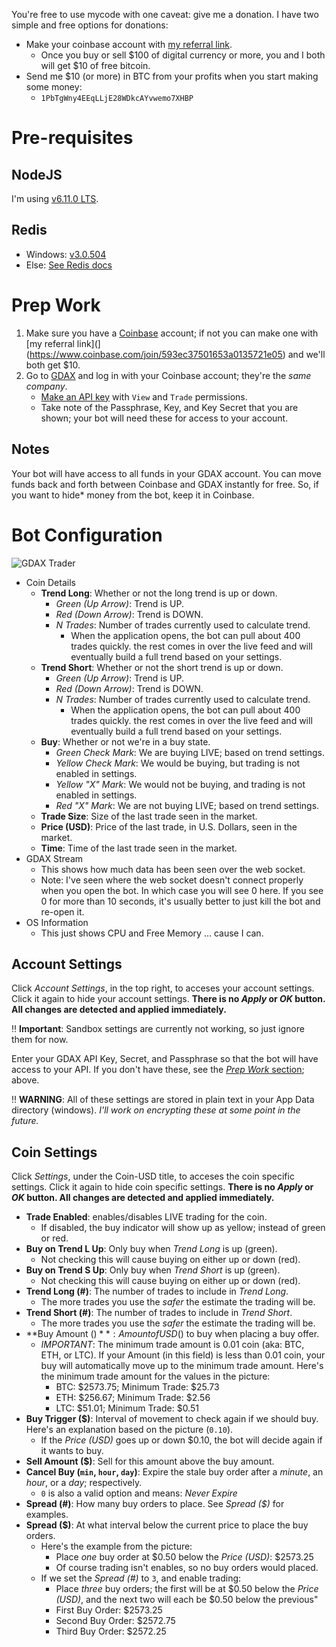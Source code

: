 You're free to use mycode with one caveat: give me a donation. I have two simple and free options for donations:

- Make your coinbase account with [my referral link](https://www.coinbase.com/join/593ec37501653a0135721e05).
    +  Once you buy or sell $100 of digital currency or more, you and I both will get $10 of free bitcoin.
- Send me $10 (or more) in BTC from your profits when you start making some money:
    + `1PbTgWny4EEqLLjE28WDkcAYvwemo7XHBP`

# Pre-requisites

## NodeJS

I'm using [v6.11.0 LTS](https://nodejs.org/en/).

## Redis

- Windows: [v3.0.504](https://github.com/MSOpenTech/redis/releases/tag/win-3.0.504)
- Else: [See Redis docs](https://redis.io/download#installation)

# Prep Work

1. Make sure you have a [Coinbase](https://coinbase.com) account; if not you can make one with [my referral link](](https://www.coinbase.com/join/593ec37501653a0135721e05) and we'll both get $10.
1. Go to [GDAX](https://gdax.com) and log in with your Coinbase account; they're the *same company*.
    - [Make an API key](https://www.gdax.com/settings/api) with `View` and `Trade` permissions.
    - Take note of the Passphrase, Key, and Key Secret that you are shown; your bot will need these for access to your account.

## Notes

Your bot will have access to all funds in your GDAX account. You can move funds back and forth between Coinbase and GDAX instantly for free. So, if you want to hide* money from the bot, keep it in Coinbase.

# Bot Configuration

![GDAX Trader](http://static.vertigion.com/images/GDAX/GDAX-Trader.png)

- Coin Details
    + **Trend Long**: Whether or not the long trend is up or down.
        * *Green (Up Arrow)*: Trend is UP.
        * *Red (Down Arrow)*: Trend is DOWN.
        * *N Trades*: Number of trades currently used to calculate trend.
            - When the application opens, the bot can pull about 400 trades quickly. the rest comes in over the live feed and will eventually build a full trend based on your settings.
    + **Trend Short**: Whether or not the short trend is up or down.
        * *Green (Up Arrow)*: Trend is UP.
        * *Red (Down Arrow)*: Trend is DOWN.
        * *N Trades*: Number of trades currently used to calculate trend.
            - When the application opens, the bot can pull about 400 trades quickly. the rest comes in over the live feed and will eventually build a full trend based on your settings.
    + **Buy**: Whether or not we're in a buy state.
        * *Green Check Mark*: We are buying LIVE; based on trend settings.
        * *Yellow Check Mark*: We would be buying, but trading is not enabled in settings.
        * *Yellow "X" Mark*: We would not be buying, and trading is not enabled in settings.
        * *Red "X" Mark*: We are not buying LIVE; based on trend settings.
    + **Trade Size**: Size of the last trade seen in the market.
    + **Price (USD)**: Price of the last trade, in U.S. Dollars, seen in the market.
    + **Time**: Time of the last trade seen in the market.
- GDAX Stream
    + This shows how much data has been seen over the web socket.
    + Note: I've seen where the web socket doesn't connect properly when you open the bot. In which case you will see 0 here. If you see 0 for more than 10 seconds, it's usually better to just kill the bot and re-open it.
- OS Information
    + This just shows CPU and Free Memory ... cause I can.

## Account Settings

Click *Account Settings*, in the top right, to acceses your account settings. Click it again to hide your account settings. **There is no *Apply* or *OK* button. All changes are detected and applied immediately.**

:bangbang: **Important**: Sandbox settings are currently not working, so just ignore them for now.

Enter your GDAX API Key, Secret, and Passphrase so that the bot will have access to your API. If you don't have these, see the [*Prep Work* section](#prep-work); above.

:bangbang: **WARNING**: All of these settings are stored in plain text in your App Data directory (windows). *I'll work on encrypting these at some point in the future.*

## Coin Settings

Click *Settings*, under the Coin-USD title, to acceses the coin specific settings. Click it again to hide coin specific settings. **There is no *Apply* or *OK* button. All changes are detected and applied immediately.**

- **Trade Enabled**: enables/disables LIVE trading for the coin.
    + If disabled, the buy indicator will show up as yellow; instead of green or red.
- **Buy on Trend L Up**: Only buy when *Trend Long* is up (green).
    + Not checking this will cause buying on either up or down (red).
- **Buy on Trend S Up**: Only buy when *Trend Short* is up (green).
    + Not checking this will cause buying on either up or down (red).
- **Trend Long (#)**: The number of trades to include in *Trend Long*.
    + The more trades you use the *safer* the estimate the trading will be.
- **Trend Short (#)**: The number of trades to include in *Trend Short*.
    + The more trades you use the *safer* the estimate the trading will be.
- **Buy Amount ($)**: Amount of USD ($) to buy when placing a buy offer.
    + *IMPORTANT*: The minimum trade amount is 0.01 coin (aka: BTC, ETH, or LTC). If your Amount (in this field) is less than 0.01 coin, your buy will automatically move up to the minimum trade amount. Here's the minimum trade amount for the values in the picture:
        * BTC: $2573.75; Minimum Trade: $25.73
        * ETH: $256.67; Minimum Trade: $2.56
        * LTC: $51.01; Minimum Trade: $0.51
- **Buy Trigger ($)**: Interval of movement to check again if we should buy. Here's an explanation based on the picture (`0.10`).
    + If the *Price (USD)* goes up or down $0.10, the bot will decide again if it wants to buy.
- **Sell Amount ($)**: Sell for this amount above the buy amount.
- **Cancel Buy (`min`, `hour`, `day`)**: Expire the stale buy order after a *minute*, an *hour*, or a *day*; respectively.
    + `0` is also a valid option and means: *Never Expire*
- **Spread (#)**: How many buy orders to place. See *Spread ($)* for examples.
- **Spread ($)**: At what interval below the current price to place the buy orders.
    + Here's the example from the picture:
        * Place *one* buy order at $0.50 below the *Price (USD)*: $2573.25
        * Of course trading isn't enables, so no buy orders would placed.
    + If we set the *Spread (#)* to `3`, and enable trading:
        * Place *three* buy orders; the first will be at $0.50 below the *Price (USD)*, and the next two will each be $0.50 below the previous"
        * First Buy Order: $2573.25
        * Second Buy Order: $2572.75
        * Third Buy Order: $2572.25
